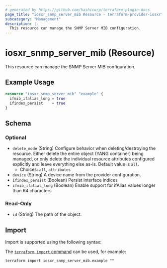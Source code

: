 ```yaml
---
# generated by https://github.com/hashicorp/terraform-plugin-docs
page_title: "iosxr_snmp_server_mib Resource - terraform-provider-iosxr"
subcategory: "Management"
description: |-
  This resource can manage the SNMP Server MIB configuration.
---
```


# iosxr_snmp_server_mib (Resource)

This resource can manage the SNMP Server MIB configuration.

## Example Usage

```terraform
resource "iosxr_snmp_server_mib" "example" {
  ifmib_ifalias_long = true
  ifindex_persist    = true
}
```

<!-- schema generated by tfplugindocs -->
## Schema

### Optional

- `delete_mode` (String) Configure behavior when deleting/destroying the resource. Either delete the entire object (YANG container) being managed, or only delete the individual resource attributes configured explicitly and leave everything else as-is. Default value is `all`.
  - Choices: `all`, `attributes`
- `device` (String) A device name from the provider configuration.
- `ifindex_persist` (Boolean) Persist interface indices
- `ifmib_ifalias_long` (Boolean) Enable support for ifAlias values longer than 64 characters

### Read-Only

- `id` (String) The path of the object.

## Import

Import is supported using the following syntax:

The [`terraform import` command](https://developer.hashicorp.com/terraform/cli/commands/import) can be used, for example:

```shell
terraform import iosxr_snmp_server_mib.example ""
```

